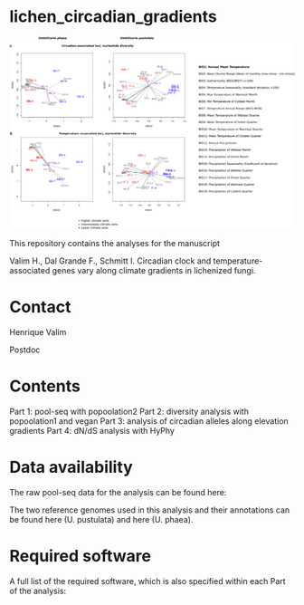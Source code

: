 # lichen_circadian_gradients

![splash](FigureS1.png)

This repository contains the analyses for the manuscript 

Valim H., Dal Grande F., Schmitt I. Circadian clock and temperature-associated genes vary along climate gradients in lichenized fungi.

# Contact

Henrique Valim

Postdoc 

# Contents

Part 1: pool-seq with popoolation2
Part 2: diversity analysis with popoolation1 and vegan
Part 3: analysis of circadian alleles along elevation gradients
Part 4: dN/dS analysis with HyPhy

# Data availability

The raw pool-seq data for the analysis can be found here:

The two reference genomes used in this analysis and their annotations can be found here (U. pustulata) and here (U. phaea).

# Required software

A full list of the required software, which is also specified within each Part of the analysis:



